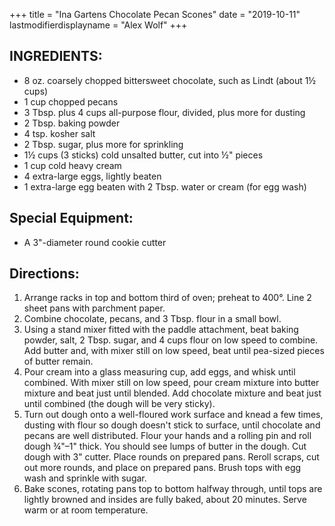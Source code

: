 +++
title = "Ina Gartens Chocolate Pecan Scones"
date = "2019-10-11"
lastmodifierdisplayname = "Alex Wolf"
+++

## INGREDIENTS:

* 8 oz. coarsely chopped bittersweet chocolate, such as Lindt (about 1½ cups)
* 1 cup chopped pecans
* 3 Tbsp. plus 4 cups all-purpose flour, divided, plus more for dusting
* 2 Tbsp. baking powder
* 4 tsp. kosher salt
* 2 Tbsp. sugar, plus more for sprinkling
* 1½ cups (3 sticks) cold unsalted butter, cut into ½" pieces
* 1 cup cold heavy cream
* 4 extra-large eggs, lightly beaten
* 1 extra-large egg beaten with 2 Tbsp. water or cream (for egg wash)

## Special Equipment:

* A 3"-diameter round cookie cutter

## Directions:

1. Arrange racks in top and bottom third of oven; preheat to 400°. Line 2 sheet pans with parchment paper.
2. Combine chocolate, pecans, and 3 Tbsp. flour in a small bowl.
3. Using a stand mixer fitted with the paddle attachment, beat baking powder, salt, 2 Tbsp. sugar, and 4 cups flour on low speed to combine. Add butter and, with mixer still on low speed, beat until pea-sized pieces of butter remain.
4. Pour cream into a glass measuring cup, add eggs, and whisk until combined. With mixer still on low speed, pour cream mixture into butter mixture and beat just until blended. Add chocolate mixture and beat just until combined (the dough will be very sticky).
5. Turn out dough onto a well-floured work surface and knead a few times, dusting with flour so dough doesn't stick to surface, until chocolate and pecans are well distributed. Flour your hands and a rolling pin and roll dough ¾"–1" thick. You should see lumps of butter in the dough. Cut dough with 3" cutter. Place rounds on prepared pans. Reroll scraps, cut out more rounds, and place on prepared pans. Brush tops with egg wash and sprinkle with sugar.
6. Bake scones, rotating pans top to bottom halfway through, until tops are lightly browned and insides are fully baked, about 20 minutes. Serve warm or at room temperature.